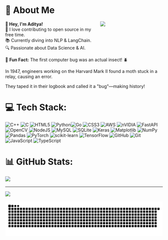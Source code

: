 # 💫 About Me

<img align="right" src="https://user-images.githubusercontent.com/74038190/216655840-d7262fea-0313-4161-9c45-f69077ea6a2f.gif" width="200" style="margin: 0 0 10px 10px;">

**👋 Hey, I'm Aditya!**  
🚀 I love contributing to open source in my free time.  
📚 Currently diving into NLP & LangChain.  
🔍 Passionate about Data Science & AI.

🧠 <b>Fun Fact:</b> The first computer bug was an actual insect! 🪲  <p>
In 1947, engineers working on the Harvard Mark II found a moth stuck in a relay, causing an error.  <p>
They taped it in their logbook and called it a "bug"—making history! </p>


# 💻 Tech Stack:
![C++](https://img.shields.io/badge/c++-%2300599C.svg?style=for-the-badge&logo=c%2B%2B&logoColor=white) ![C](https://img.shields.io/badge/c-%2300599C.svg?style=for-the-badge&logo=c&logoColor=white) ![HTML5](https://img.shields.io/badge/html5-%23E34F26.svg?style=for-the-badge&logo=html5&logoColor=white) ![Python](https://img.shields.io/badge/python-3670A0?style=for-the-badge&logo=python&logoColor=ffdd54)![Go](https://img.shields.io/badge/go-%2300ADD8.svg?style=for-the-badge&logo=go&logoColor=white) ![CSS3](https://img.shields.io/badge/css3-%231572B6.svg?style=for-the-badge&logo=css3&logoColor=white) ![AWS](https://img.shields.io/badge/AWS-%23FF9900.svg?style=for-the-badge&logo=amazon-aws&logoColor=white) ![nVIDIA](https://img.shields.io/badge/cuda-000000.svg?style=for-the-badge&logo=nVIDIA&logoColor=green) ![FastAPI](https://img.shields.io/badge/FastAPI-005571?style=for-the-badge&logo=fastapi) ![OpenCV](https://img.shields.io/badge/opencv-%23white.svg?style=for-the-badge&logo=opencv&logoColor=white) ![NodeJS](https://img.shields.io/badge/node.js-6DA55F?style=for-the-badge&logo=node.js&logoColor=white) ![MySQL](https://img.shields.io/badge/mysql-4479A1.svg?style=for-the-badge&logo=mysql&logoColor=white) ![SQLite](https://img.shields.io/badge/sqlite-%2307405e.svg?style=for-the-badge&logo=sqlite&logoColor=white) ![Keras](https://img.shields.io/badge/Keras-%23D00000.svg?style=for-the-badge&logo=Keras&logoColor=white) ![Matplotlib](https://img.shields.io/badge/Matplotlib-%23ffffff.svg?style=for-the-badge&logo=Matplotlib&logoColor=black) ![NumPy](https://img.shields.io/badge/numpy-%23013243.svg?style=for-the-badge&logo=numpy&logoColor=white) ![Pandas](https://img.shields.io/badge/pandas-%23150458.svg?style=for-the-badge&logo=pandas&logoColor=white) ![PyTorch](https://img.shields.io/badge/PyTorch-%23EE4C2C.svg?style=for-the-badge&logo=PyTorch&logoColor=white) ![scikit-learn](https://img.shields.io/badge/scikit--learn-%23F7931E.svg?style=for-the-badge&logo=scikit-learn&logoColor=white) ![TensorFlow](https://img.shields.io/badge/TensorFlow-%23FF6F00.svg?style=for-the-badge&logo=TensorFlow&logoColor=white) ![GitHub](https://img.shields.io/badge/github-%23121011.svg?style=for-the-badge&logo=github&logoColor=white) ![Git](https://img.shields.io/badge/git-%23F05033.svg?style=for-the-badge&logo=git&logoColor=white) ![JavaScript](https://img.shields.io/badge/javascript-%23323330.svg?style=for-the-badge&logo=javascript&logoColor=%23F7DF1E) ![TypeScript](https://img.shields.io/badge/typescript-%23007ACC.svg?style=for-the-badge&logo=typescript&logoColor=white)
# 📊 GitHub Stats:
![](https://github-readme-stats.vercel.app/api/top-langs/?username=aditya0155&theme=dark&hide_border=false&include_all_commits=true&count_private=true&layout=compact)

---

[![](https://visitcount.itsvg.in/api?id=aditya0155&icon=0&color=0)](https://visitcount.itsvg.in)
<!-- Proudly created with GPRM ( https://gprm.itsvg.in ) -->





<picture>
  <source media="(prefers-color-scheme: dark)" srcset="https://raw.githubusercontent.com/aditya0155/aditya0155/output/github-snake-dark.svg" />
  <source media="(prefers-color-scheme: light)" srcset="https://raw.githubusercontent.com/aditya0155/aditya0155/output/github-snake.svg" />
  <img alt="github-snake" src="https://raw.githubusercontent.com/aditya0155/aditya0155/output/github-snake.svg" />
</picture>

